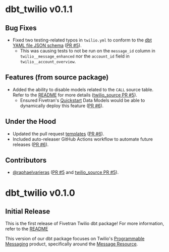 # dbt_twilio v0.1.1

## Bug Fixes
- Fixed two testing-related typos in `twilio.yml` to conform to the [dbt YAML file JSON schema](https://github.com/dbt-labs/dbt-jsonschema/blob/main/schemas/dbt_yml_files.json#L683) ([PR #5](https://github.com/fivetran/dbt_twilio/pull/5)).
  - This was causing tests to not be run on the `message_id` column in `twilio__message_enhanced` nor the `account_id` field in `twilio__account_overview`.

## Features (from source package)
- Added the ability to disable models related to the `CALL` source table. Refer to the [README](https://github.com/fivetran/dbt_twilio_source?tab=readme-ov-file#step-4-enablingdisabling-models) for more details ([twilio_source PR #5](https://github.com/fivetran/dbt_twilio_source/pull/5)).
  - Ensured Fivetran's [Quickstart](https://fivetran.com/docs/transformations/quickstart) Data Models would be able to dynamically deploy this feature ([PR #6](https://github.com/fivetran/dbt_twilio/pull/6)).

## Under the Hood
- Updated the pull request [templates](/.github) ([PR #6](https://github.com/fivetran/dbt_twilio/pull/6)).
- Included auto-releaser GitHub Actions workflow to automate future releases ([PR #6](https://github.com/fivetran/dbt_twilio/pull/6)).

## Contributors
- [@raphaelvarieras](https://github.com/raphaelvarieras) ([PR #5](https://github.com/fivetran/dbt_twilio/pull/5) and [twilio_source PR #5](https://github.com/fivetran/dbt_twilio_source/pull/5)).

# dbt_twilio v0.1.0
## Initial Release
This is the first release of Fivetran Twilio dbt package! For more information, refer to the [README](/README.md)

This version of our dbt package focuses on Twilio's [Programmable Messaging](https://www.twilio.com/docs/messaging) product, specifically around the [Message Resource](https://www.twilio.com/docs/sms/api/message-resource).
